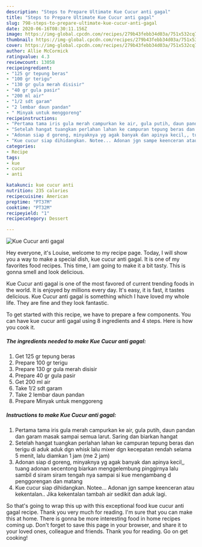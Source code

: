 ```yaml
---
description: "Steps to Prepare Ultimate Kue Cucur anti gagal"
title: "Steps to Prepare Ultimate Kue Cucur anti gagal"
slug: 798-steps-to-prepare-ultimate-kue-cucur-anti-gagal
date: 2020-06-16T08:30:11.156Z
image: https://img-global.cpcdn.com/recipes/279b43febb34d03a/751x532cq70/kue-cucur-anti-gagal-foto-resep-utama.jpg
thumbnail: https://img-global.cpcdn.com/recipes/279b43febb34d03a/751x532cq70/kue-cucur-anti-gagal-foto-resep-utama.jpg
cover: https://img-global.cpcdn.com/recipes/279b43febb34d03a/751x532cq70/kue-cucur-anti-gagal-foto-resep-utama.jpg
author: Allie McCormick
ratingvalue: 4.3
reviewcount: 13058
recipeingredient:
- "125 gr tepung beras"
- "100 gr terigu"
- "130 gr gula merah disisir"
- "40 gr gula pasir"
- "200 ml air"
- "1/2 sdt garam"
- "2 lembar daun pandan"
- " Minyak untuk menggoreng"
recipeinstructions:
- "Pertama tama iris gula merah campurkan ke air, gula putih, daun pandan dan garam masak sampai semua larut. Saring dan biarkan hangat"
- "Setelah hangat tuangkan perlahan lahan ke campuran tepung beras dan terigu di aduk aduk dgn whisk lalu mixer dgn kecepatan rendah selama 5 menit, lalu diamkan 1 jam (me 2 jam)"
- "Adonan siap d goreng, minyaknya yg agak banyak dan apinya kecil,, tuang adonan secentong biarkan menggelembung pinggirnya lalu sambil d siram siram tengah nya sampai si kue mengambang d penggorengan dan matang"
- "Kue cucur siap dihidangkan. Notee... Adonan jgn sampe keenceran atau kekentalan.. Jika kekentalan tambah air sedikit dan aduk lagi."
categories:
- Recipe
tags:
- kue
- cucur
- anti

katakunci: kue cucur anti 
nutrition: 235 calories
recipecuisine: American
preptime: "PT37M"
cooktime: "PT32M"
recipeyield: "1"
recipecategory: Dessert

---
```



![Kue Cucur anti gagal](https://img-global.cpcdn.com/recipes/279b43febb34d03a/751x532cq70/kue-cucur-anti-gagal-foto-resep-utama.jpg)

Hey everyone, it's Louise, welcome to my recipe page. Today, I will show you a way to make a special dish, kue cucur anti gagal. It is one of my favorites food recipes. This time, I am going to make it a bit tasty. This is gonna smell and look delicious.

Kue Cucur anti gagal is one of the most favored of current trending foods in the world. It is enjoyed by millions every day. It's easy, it is fast, it tastes delicious. Kue Cucur anti gagal is something which I have loved my whole life. They are fine and they look fantastic.




To get started with this recipe, we have to prepare a few components. You can have kue cucur anti gagal using 8 ingredients and 4 steps. Here is how you cook it.

<!--inarticleads1-->

##### The ingredients needed to make Kue Cucur anti gagal:

1. Get 125 gr tepung beras
1. Prepare 100 gr terigu
1. Prepare 130 gr gula merah disisir
1. Prepare 40 gr gula pasir
1. Get 200 ml air
1. Take 1/2 sdt garam
1. Take 2 lembar daun pandan
1. Prepare  Minyak untuk menggoreng




<!--inarticleads2-->

##### Instructions to make Kue Cucur anti gagal:

1. Pertama tama iris gula merah campurkan ke air, gula putih, daun pandan dan garam masak sampai semua larut. Saring dan biarkan hangat
1. Setelah hangat tuangkan perlahan lahan ke campuran tepung beras dan terigu di aduk aduk dgn whisk lalu mixer dgn kecepatan rendah selama 5 menit, lalu diamkan 1 jam (me 2 jam)
1. Adonan siap d goreng, minyaknya yg agak banyak dan apinya kecil,, tuang adonan secentong biarkan menggelembung pinggirnya lalu sambil d siram siram tengah nya sampai si kue mengambang d penggorengan dan matang
1. Kue cucur siap dihidangkan. Notee... Adonan jgn sampe keenceran atau kekentalan.. Jika kekentalan tambah air sedikit dan aduk lagi.




So that's going to wrap this up with this exceptional food kue cucur anti gagal recipe. Thank you very much for reading. I'm sure that you can make this at home. There is gonna be more interesting food in home recipes coming up. Don't forget to save this page in your browser, and share it to your loved ones, colleague and friends. Thank you for reading. Go on get cooking!
